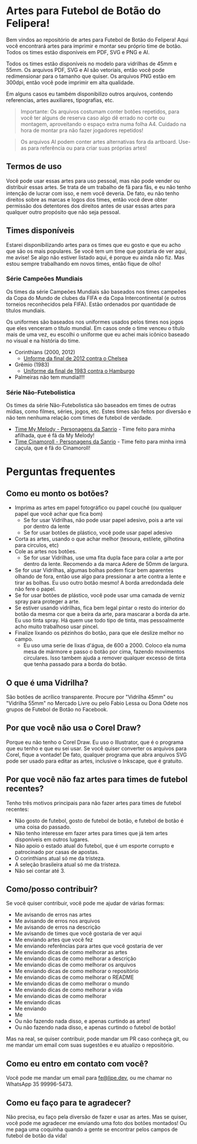 # Artes para Futebol de Botão do Felipera!

Bem vindos ao repositório de artes para Futebol de Botão do Felipera! Aqui você encontrará artes para imprimir e montar seu próprio time de botão.
Todos os times estão disponíveis em PDF, SVG e PNG e AI.

Todos os times estão disponíveis no modelo para vidrilhas de 45mm e 55mm. Os arquivos PDF, SVG e AI são vetoriais, então você pode redimensionar para o tamanho que quiser. Os arquivos PNG estão em 300dpi, então você pode imprimir em alta qualidade.

Em alguns casos eu também disponibilizo outros arquivos, contendo referencias, artes auxiliares, tipografias, etc.

> Importante: Os arquivos costumam conter botôes repetidos, para você ter alguns de reserva caso algo dê errado no corte ou montagem, aproveitando o espaço extra numa folha A4. Cuidado na hora de montar pra não fazer jogadores repetidos!

> Os arquivos AI podem conter artes alternativas fora da artboard. Use-as para referência ou para criar suas próprias artes!

## Termos de uso
Você pode usar essas artes para uso pessoal, mas não pode vender ou distribuir essas artes. Se trata de um trabalho de fã para fãs, e eu não tenho intenção de lucrar com isso, e nem você deveria. De fato, eu não tenho direitos sobre as marcas e logos dos times, então você deve obter permissão dos detentores dos direitos antes de usar essas artes para qualquer outro propósito que não seja pessoal.

## Times disponíveis
Estarei disponibilizando artes para os times que eu gosto e que eu acho que são os mais populares. Se você tem um time que gostaria de ver aqui, me avise!
Se algo não estiver listado aqui, é porque eu ainda não fiz. Mas estou sempre trabalhando em novos times, então fique de olho!

### Série Campeões Mundiais

Os times da série Campeões Mundiais são baseados nos times campeões da Copa do Mundo de clubes da FIFA e da Copa Intercontinental (e outros torneios reconhecidos pela FIFA). Estão ordenados por quantidade de títulos mundiais.

Os uniformes são baseados nos uniformes usados pelos times nos jogos que eles venceram o título mundial. Em casos onde o time venceu o título mais de uma vez, eu escolhi o uniforme que eu achei mais icônico baseado no visual e na história do time.

- Corinthians (2000, 2012) 
  - [Unforme da final de 2012 contra o Chelsea](campeões%20mundiais/corinthians%202012/)
- Grêmio (1983) 
  - [Uniforme da final de 1983 contra o Hamburgo](campeões%20mundiais/gremio%201983/)
- Palmeiras não tem mundial!!!

### Série Não-Futebolistica

Os times da série Não-Futebolistica são baseados em times de outras mídias, como filmes, séries, jogos, etc. Estes times são feitos por diversão e não tem nenhuma relação com times de futebol de verdade.

- [Time My Melody - Personagens da Sanrio](não-futebolisticas/my%20melody/) - Time feito para minha afilhada, que é fã da My Melody!
- [Time Cinamoroll - Personagens da Sanrio](não-futebolisticas/cinamoroll/) - Time feito para minha irmã caçula, que é fã do Cinamoroll!

# Perguntas frequentes

## Como eu monto os botões?

- Imprima as artes em papel fotográfico ou papel couché (ou qualquer papel que você achar que fica bom)
  - Se for usar Vidrilhas, não pode usar papel adesivo, pois a arte vai por dentro da lente
  - Se for usar botões de plástico, você pode usar papel adesivo
- Corta as artes, usando o que achar melhor (tesoura, estilete, gilhotina para circulos, etc)
- Cole as artes nos botões.
  - Se for usar Vidrilhas, use uma fita dupla face para colar a arte por dentro da lente. Recomendo a da marca Adere de 50mm de largura.
- Se for usar Vidrilhas, algumas bolhas podem ficar bem aparentes olhando de fora, então use algo para pressionar a arte contra a lente e tirar as bolhas. Eu uso outro botão mesmo! A borda arredondada dele não fere o papel.
- Se for usar botões de plástico, você pode usar uma camada de verniz spray para proteger a arte.
- Se estiver usando vidrilhas, fica bem legal pintar o resto do interior do botão da mesma cor que a beira da arte, para mascarar a borda da arte. Eu uso tinta spray. Há quem use todo tipo de tinta, mas pessoalmente acho muito trabalhoso usar pincel.
- Finalize lixando os pézinhos do botão, para que ele deslize melhor no campo.
  - Eu uso uma serie de lixas d'água, de 600 a 2000. Coloco ela numa mesa de mármore e passo o botão por cima, fazendo movimentos circulares. Isso tambem ajuda a remover qualquer excesso de tinta que tenha passado para a borda do botão.

## O que é uma Vidrilha?

São botões de acrílico transparente. Procure por "Vidrilha 45mm" ou "Vidrilha 55mm" no Mercado Livre ou pelo Fabio Lessa ou Dona Odete nos grupos de Futebol de Botão no Facebook.

## Por que você não usa o Corel Draw?

Porque eu não tenho o Corel Draw. Eu uso o Illustrator, que é o programa que eu tenho e que eu sei usar. Se você quiser converter os arquivos para Corel, fique a vontade! De fato, qualquer programa que abra arquivos SVG pode ser usado para editar as artes, inclusive o Inkscape, que é gratuito.

## Por que você não faz artes para times de futebol recentes?

Tenho três motivos principais para não fazer artes para times de futebol recentes:
- Não gosto de futebol, gosto de futebol de botão, e futebol de botão é uma coisa do passado.
- Não tenho interesse em fazer artes para times que já tem artes disponíveis em outros lugares.
- Não apoio o estado atual do futebol, que é um esporte corrupto e patrocinado por casas de apostas.
- O corinthians atual só me da tristeza.
- A seleção brasileira atual só me da tristeza.
- Não sei contar até 3.

## Como/posso contribuir?

Se você quiser contribuir, você pode me ajudar de várias formas:
- Me avisando de erros nas artes
- Me avisando de erros nos arquivos
- Me avisando de erros na descrição
- Me avisando de times que você gostaria de ver aqui
- Me enviando artes que você fez
- Me enviando referências para artes que você gostaria de ver
- Me enviando dicas de como melhorar as artes
- Me enviando dicas de como melhorar a descrição
- Me enviando dicas de como melhorar os arquivos
- Me enviando dicas de como melhorar o repositório
- Me enviando dicas de como melhorar o README
- Me enviando dicas de como melhorar o mundo
- Me enviando dicas de como melhorar a vida
- Me enviando dicas de como melhorar
- Me enviando dicas
- Me enviando
- Me
- Ou não fazendo nada disso, e apenas curtindo as artes!
- Ou não fazendo nada disso, e apenas curtindo o futebol de botão!

Mas na real, se quiser contribuir, pode mandar um PR caso conheça git, ou me mandar um email com suas sugestões e eu atualizo o repositório.

## Como eu entro em contato com você?

Você pode me mandar um email para fe@lipe.dev, ou me chamar no WhatsApp 35 99996-5473.

## Como eu faço para te agradecer?

Não precisa, eu faço pela diversão de fazer e usar as artes. Mas se quiser, você pode me agradecer me enviando uma foto dos botões montados! Ou me paga uma coquinha quando a gente se encontrar pelos campos de futebol de botão da vida!
